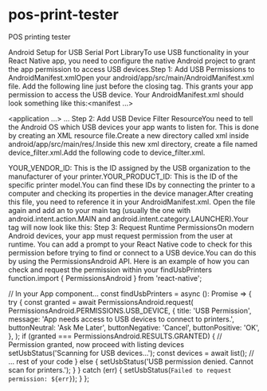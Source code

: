 # pos-print-tester
POS printing tester


Android Setup for USB Serial Port LibraryTo use USB functionality in your React Native app, you need to configure the native Android project to grant the app permission to access USB devices.Step 1: Add USB Permissions to AndroidManifest.xmlOpen your android/app/src/main/AndroidManifest.xml file. Add the following line just before the closing </application> tag. This grants your app permission to access the USB device.<uses-permission android:name="android.permission.USB_DEVICE" />
Your AndroidManifest.xml should look something like this:<manifest ...>
  <uses-permission android:name="android.permission.USB_DEVICE" />

  <application ...>
    ...
  </application>
</manifest>
Step 2: Add USB Device Filter ResourceYou need to tell the Android OS which USB devices your app wants to listen for. This is done by creating an XML resource file.Create a new directory called xml inside android/app/src/main/res/.Inside this new xml directory, create a file named device_filter.xml.Add the following code to device_filter.xml.<?xml version="1.0" encoding="utf-8"?>
<resources>
  <usb-device vendor-id="YOUR_VENDOR_ID" product-id="YOUR_PRODUCT_ID" />
  <!-- You can add more usb-device tags for other printers -->
</resources>
YOUR_VENDOR_ID: This is the ID assigned by the USB organization to the manufacturer of your printer.YOUR_PRODUCT_ID: This is the ID of the specific printer model.You can find these IDs by connecting the printer to a computer and checking its properties in the device manager.After creating this file, you need to reference it in your AndroidManifest.xml. Open the file again and add an <intent-filter> to your main <activity> tag (usually the one with android.intent.action.MAIN and android.intent.category.LAUNCHER).Your <activity> tag will now look like this:<activity
  android:name=".MainActivity"
  ...
>
  <intent-filter>
    <action android:name="android.intent.action.MAIN" />
    <category android:name="android.intent.category.LAUNCHER" />
  </intent-filter>
  <intent-filter>
    <action android:name="android.hardware.usb.action.USB_DEVICE_ATTACHED" />
  </intent-filter>
  <meta-data android:name="android.hardware.usb.action.USB_DEVICE_ATTACHED"
    android:resource="@xml/device_filter" />
</activity>
Step 3: Request Runtime PermissionsOn modern Android devices, your app must request permission from the user at runtime. You can add a prompt to your React Native code to check for this permission before trying to find or connect to a USB device.You can do this by using the PermissionsAndroid API. Here is an example of how you can check and request the permission within your findUsbPrinters function.import { PermissionsAndroid } from 'react-native';

// In your App component...
const findUsbPrinters = async (): Promise<void> => {
  try {
    const granted = await PermissionsAndroid.request(
      PermissionsAndroid.PERMISSIONS.USB_DEVICE,
      {
        title: 'USB Permission',
        message: 'App needs access to USB devices to connect to printers.',
        buttonNeutral: 'Ask Me Later',
        buttonNegative: 'Cancel',
        buttonPositive: 'OK',
      },
    );
    if (granted === PermissionsAndroid.RESULTS.GRANTED) {
      // Permission granted, now proceed with listing devices
      setUsbStatus('Scanning for USB devices...');
      const devices = await list();
      // ... rest of your code
    } else {
      setUsbStatus('USB permission denied. Cannot scan for printers.');
    }
  } catch (err) {
    setUsbStatus(`Failed to request permission: ${err}`);
  }
};
